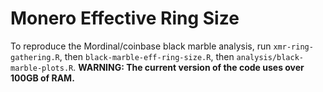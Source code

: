 # Monero Effective Ring Size

To reproduce the Mordinal/coinbase black marble analysis, run `xmr-ring-gathering.R`, then `black-marble-eff-ring-size.R`, then `analysis/black-marble-plots.R`. **WARNING: The current version of the code uses over 100GB of RAM.**
